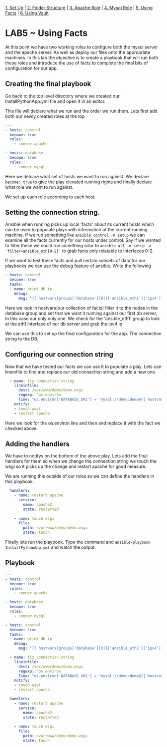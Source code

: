 [1. Set Up](SetUp.md) | [2. Folder Structure](lab-001.md) | [3. Apache Role](lab-002.md) | [4. Mysql Role](lab-003.md) | [5. Using Facts](lab-004.md) | [6. Using Vault](lab-005.md)

# LAB5 ~ Using Facts

At this point we have two working roles to configure both the mysql server and the apache server. As well as deploy our files onto the appropriate machines. In this lab the objective is to create a playbook that will run both these roles and introduce the use of facts to complete the final bits of configuration for our app.

## Creating the final playbook

Go back to the top level directory where we created our InstallPythonApp.yml file and open it in an editor.

This file will declare what we run and the order we run them. Lets first add both our newly created roles at the top

```yml
---
- hosts: control
  become: true
  roles:
    - conner.apache

- hosts: database
  become: true
  roles:
    - conner.mysql
```

Here we delcare what set of hosts we want to run against. We declare `become: true` to give the play elevated running rights and finally declare what role we want to run against.

We set up each role according to each host.

## Setting the connection string.

Ansible when running picks up local 'facts' about its current hosts which can be used to populate plays with information of the current running machine. If we run something like `ansible control -m setup` we can examine all the facts currently for our hosts under control. Say if we wanted to filter these we could run something siilar to `ansible all -m setup -a 'filter=ansible_eth[0-2]'` to grab facts only relatable to interfaces 0-2.

If we want to test these facts and pull certain subsets of data for our playbooks we can use the debug feature of ansible. Write the following

```yml
- hosts: control
  become: true
  tasks:
  - name: print db ip
    debug:
      msg: "{{ hostvars[groups['database'][0]]['ansible_eth1']['ipv4']['address'] }}"
```

Here we look in hostvars(our collection of facts) filter it to the nodes in the database group and set that we want it running against our first db server, In this case our only only one. We check for the 'ansible_eth1' group to look at the eth1 interface of our db server and grab the ipv4 ip.

We can use this to set up the final configuration for the app. The connection string to the DB.

## Configuring our connection string

Now that we have tested our facts we can use it to populate a play. Lets use lineinfile to find and replace our old connection string and add a new one.

```yml
  - name: fix connection string
    lineinfile:
      dest: /var/www/demo/demo.wsgi
      regexp: ^os.environ
      line: "os.environ['DATABASE_URI'] = 'mysql://demo:demo@{{ hostvars[groups['database'][0]]['ansible_eth1']['ipv4']['address'] }}/demo'"
    notify:
    - touch wsgi
    - restart apache  
```
Here we look for the os.environ line and then and replace it with the fact we checked above.

## Adding the handlers

We have to notifys on the bottom of the above play. Lets add the final handlers for them so when we change the connection string we touch the wsgi so it picks up the change and restart apache for good measure.

We are running this outside of our roles so we can define the handlers in this playbook.

```yml
  handlers:
    - name: restart apache
      service:
        name: apache2
        state: restarted
    
    - name: touch wsgi
      file:
        path: /var/www/demo/demo.wsgi
        state: touch
```

Finally lets run the playbook. Type the command and `ansible-playbook InstallPythonApp.yml` and watch the output.

## Playbook
```yml
---
- hosts: control
  become: true
  roles:
    - conner.apache

- hosts: database
  become: true
  roles:
    - conner.mysql

- hosts: control
  become: true
  tasks:
  - name: print db ip
    debug:
      msg: "{{ hostvars[groups['database'][0]]['ansible_eth1']['ipv4']['address'] }}"

  - name: fix connection string
    lineinfile:
      dest: /var/www/demo/demo.wsgi
      regexp: ^os.environ
      line: "os.environ['DATABASE_URI'] = 'mysql://demo:demo@{{ hostvars[groups['database'][0]]['ansible_eth1']['ipv4']['address'] }}/demo'"
    notify:
    - touch wsgi
    - restart apache  

  handlers:
    - name: restart apache
      service:
        name: apache2
        state: restarted
    
    - name: touch wsgi
      file:
        path: /var/www/demo/demo.wsgi
        state: touch
```